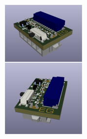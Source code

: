 <p align="center">
    <img src="./adapter.png" width=50% alt="img">
    <img src="./adapter2.png" width=50% alt="img2">
</p>

